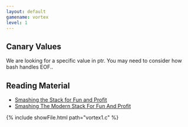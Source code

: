 ```yaml
---
layout: default
gamename: vortex
level: 1
---
```

Canary Values
-------------
We are looking for a specific value in ptr. You may need to consider
how bash handles EOF..

Reading Material
----------------
- [Smashing the Stack for Fun and Profit][]
- [Smashing The Modern Stack For Fun And Profit][]

{% include showFile.html path="vortex1.c" %}

[Smashing the Stack for Fun and Profit]: http://www.phrack.com/issues/49/14.html#article
[Smashing The Modern Stack For Fun And Profit]: https://www.exploit-db.com/papers/13162/
